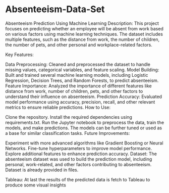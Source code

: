 # Absenteeism-Data-Set
Absenteeism Prediction Using Machine Learning
Description: This project focuses on predicting whether an employee will be absent from work based on various factors using machine learning techniques. The dataset includes multiple features, such as the distance from work, the number of children, the number of pets, and other personal and workplace-related factors.

Key Features:

Data Preprocessing: Cleaned and preprocessed the dataset to handle missing values, categorical variables, and feature scaling.
Model Building: Built and trained several machine learning models, including Logistic Regression, Decision Trees, and Random Forests, to predict absenteeism.
Feature Importance: Analyzed the importance of different features like distance from work, number of children, pets, and other factors to understand their influence on absenteeism.
Prediction Accuracy: Evaluated model performance using accuracy, precision, recall, and other relevant metrics to ensure reliable predictions.
How to Use:

Clone the repository.
Install the required dependencies using requirements.txt.
Run the Jupyter notebook to preprocess the data, train the models, and make predictions.
The models can be further tuned or used as a base for similar classification tasks.
Future Improvements:

Experiment with more advanced algorithms like Gradient Boosting or Neural Networks.
Fine-tune hyperparameters to improve model performance.
Explore additional features to enhance prediction accuracy.
Dataset: The absenteeism dataset was used to build the prediction model, including personal, work-related, and other factors contributing to absenteeism. Dataset is already provided in files.

Tableau: At last the results of the predicted data is fetch to Tableau to produce some visual insights
